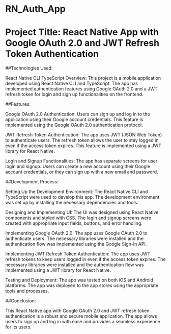 # RN_Auth_App

# Project Title: React Native App with Google OAuth 2.0 and JWT Refresh Token Authentication

##Technologies Used:

React Native CLI
TypeScript
Overview:
This project is a mobile application developed using React Native CLI and TypeScript. The app has implemented authentication features using Google OAuth 2.0 and a JWT refresh token for login and sign up functionalities on the frontend.

##Features:

Google OAuth 2.0 Authentication: Users can sign up and log in to the application using their Google account credentials. This feature is implemented using the Google OAuth 2.0 authentication protocol.

JWT Refresh Token Authentication: The app uses JWT (JSON Web Token) to authenticate users. The refresh token allows the user to stay logged in even if the access token expires. This feature is implemented using a JWT library for React Native.

Login and Signup Functionalities: The app has separate screens for user login and signup. Users can create a new account using their Google account credentials, or they can sign up with a new email and password.

##Development Process:

Setting Up the Development Environment: The React Native CLI and TypeScript were used to develop this app. The development environment was set up by installing the necessary dependencies and tools.

Designing and Implementing UI: The UI was designed using React Native components and styled with CSS. The login and signup screens were created with appropriate input fields, buttons, and error handling.

Implementing Google OAuth 2.0: The app uses Google OAuth 2.0 to authenticate users. The necessary libraries were installed and the authentication flow was implemented using the Google Sign-In API.

Implementing JWT Refresh Token Authentication: The app uses JWT refresh tokens to keep users logged in even if the access token expires. The necessary libraries were installed and the authentication flow was implemented using a JWT library for React Native.

Testing and Deployment: The app was tested on both iOS and Android platforms. The app was deployed to the app stores using the appropriate tools and processes.

##Conclusion:

This React Native app with Google OAuth 2.0 and JWT refresh token authentication is a robust and secure mobile application. The app allows users to sign up and log in with ease and provides a seamless experience for its users.
